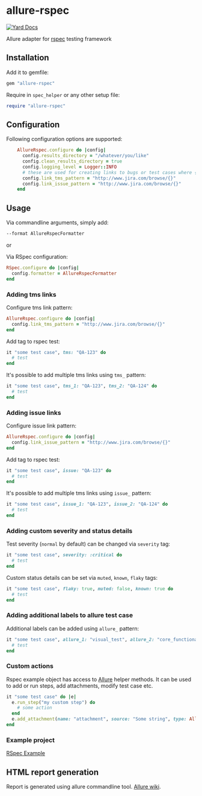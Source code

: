 # allure-rspec

[![Yard Docs](https://img.shields.io/badge/yard-docs-blue.svg)](https://www.rubydoc.info/gems/allure-rspec)

Allure adapter for [rspec](https://rspec.info/) testing framework

## Installation

Add it to gemfile:

```ruby
gem "allure-rspec"
```

Require in `spec_helper` or any other setup file:

```ruby
require "allure-rspec"
```

## Configuration

Following configuration options are supported:

```ruby
    AllureRspec.configure do |config|
      config.results_directory = "/whatever/you/like"
      config.clean_results_directory = true
      config.logging_level = Logger::INFO
      # these are used for creating links to bugs or test cases where {} is replaced with keys of relevant items
      config.link_tms_pattern = "http://www.jira.com/browse/{}"
      config.link_issue_pattern = "http://www.jira.com/browse/{}"
    end
```

## Usage

Via commandline arguments, simply add:

```bash
--format AllureRspecFormatter
```

or

Via RSpec configuration:

```ruby
RSpec.configure do |config|
  config.formatter = AllureRspecFormatter
end
```

### Adding tms links

Configure tms link pattern:

```ruby
AllureRspec.configure do |config|
  config.link_tms_pattern = "http://www.jira.com/browse/{}"
end
```

Add tag to rspec test:

```ruby
it "some test case", tms: "QA-123" do
  # test
end
```

It's possible to add multiple tms links using `tms_` pattern:

```ruby
it "some test case", tms_1: "QA-123", tms_2: "QA-124" do
  # test
end
```

### Adding issue links

Configure issue link pattern:

```ruby
AllureRspec.configure do |config|
  config.link_issue_pattern = "http://www.jira.com/browse/{}"
end
```

Add tag to rspec test:

```ruby
it "some test case", issue: "QA-123" do
  # test
end
```

It's possible to add multiple tms links using `issue_` pattern:

```ruby
it "some test case", issue_1: "QA-123", issue_2: "QA-124" do
  # test
end
```

### Adding custom severity and status details

Test severity (`normal` by default) can be changed via `severity` tag:

```ruby
it "some test case", severity: :critical do
  # test
end
```

Custom status details can be set via `muted`, `known`, `flaky` tags:

```ruby
it "some test case", flaky: true, muted: false, known: true do
  # test
end
```

### Adding additional labels to allure test case

Additional labels can be added using `allure_` pattern:

```ruby
it "some test case", allure_1: "visual_test", allure_2: "core_functionality" do
  # test
end
```

### Custom actions

Rspec example object has access to [Allure](https://www.rubydoc.info/github/allure-framework/allure-ruby/Allure) helper methods.
It can be used to add or run steps, add attachments, modify test case etc.

```ruby
it "some test case" do |e|
  e.run_step("my custom step") do
    # some action
  end
  e.add_attachment(name: "attachment", source: "Some string", type: Allure::ContentType::TXT)
end
```

### Example project

[RSpec Example](https://github.com/allure-examples/allure-rspec-example)

## HTML report generation

Report is generated using allure commandline tool. [Allure wiki](https://docs.qameta.io/allure/#_reporting).
